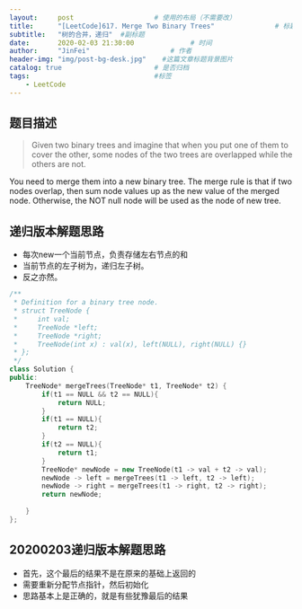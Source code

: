 ```yaml
---
layout:     post                    # 使用的布局（不需要改） 
title:      "[LeetCode]617. Merge Two Binary Trees"               # 标题  
subtitle:   "树的合并，递归"  #副标题 
date:       2020-02-03 21:30:00              # 时间 
author:     "JinFei"                    # 作者 
header-img: "img/post-bg-desk.jpg"    #这篇文章标题背景图片 
catalog: true                       # 是否归档 
tags:                               #标签     
    - LeetCode 
---
```


## 题目描述
> Given two binary trees and imagine that when you put one of them to cover the other, some nodes of the two trees are overlapped while the others are not.

You need to merge them into a new binary tree. The merge rule is that if two nodes overlap, then sum node values up as the new value of the merged node. Otherwise, the NOT null node will be used as the node of new tree.


## 递归版本解题思路

- 每次new一个当前节点，负责存储左右节点的和
- 当前节点的左子树为，递归左子树。
- 反之亦然。

```C++
/**
 * Definition for a binary tree node.
 * struct TreeNode {
 *     int val;
 *     TreeNode *left;
 *     TreeNode *right;
 *     TreeNode(int x) : val(x), left(NULL), right(NULL) {}
 * };
 */
class Solution {
public:
    TreeNode* mergeTrees(TreeNode* t1, TreeNode* t2) {
        if(t1 == NULL && t2 == NULL){
            return NULL;
        }
        if(t1 == NULL){
            return t2;
        }
        if(t2 == NULL){
            return t1;
        }
        TreeNode* newNode = new TreeNode(t1 -> val + t2 -> val);
        newNode -> left = mergeTrees(t1 -> left, t2 -> left);
        newNode -> right = mergeTrees(t1 -> right, t2 -> right);
        return newNode;
        
    }
};
```

## 20200203递归版本解题思路

- 首先，这个最后的结果不是在原来的基础上返回的
- 需要重新分配节点指针，然后初始化
- 思路基本上是正确的，就是有些犹豫最后的结果
